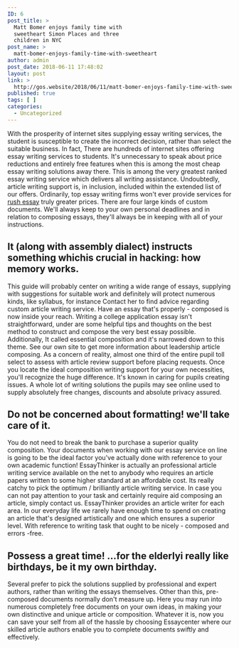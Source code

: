 ```yaml
---
ID: 6
post_title: >
  Matt Bomer enjoys family time with
  sweetheart Simon Places and three
  children in NYC
post_name: >
  matt-bomer-enjoys-family-time-with-sweetheart
author: admin
post_date: 2018-06-11 17:48:02
layout: post
link: >
  http://gos.website/2018/06/11/matt-bomer-enjoys-family-time-with-sweetheart/
published: true
tags: [ ]
categories:
  - Uncategorized
---
```

<p>With the prosperity of internet sites supplying essay writing services, the student is susceptible to create the incorrect decision, rather than select the suitable business. In fact, There are hundreds of internet sites offering essay writing services to students. It's unnecessary to speak about price reductions and entirely free features when this is among the most cheap essay writing solutions away there.<!--more--> This is among the very greatest ranked essay writing service which delivers all writing assistance. Undoubtedly, article writing support is, in inclusion, included within the extended list of our offers. Ordinarily, top essay writing firms won't ever provide services for <a href="https://rush-essays.com/">rush essay</a> truly greater prices. There are four large kinds of custom documents. We'll always keep to your own personal deadlines and in relation to composing essays, they'll always be in keeping with all of your instructions.  <h2>It (along with assembly dialect) instructs something whichis crucial in hacking: how memory works.</h2></p><p>This guide will probably center on writing a wide range of essays, supplying with suggestions for suitable work and definitely will protect numerous kinds, like syllabus, for instance Contact her to find advice regarding custom article writing service. Have an essay that's properly - composed is now inside your reach. Writing a college application essay isn't straightforward, under are some helpful tips and thoughts on the best method to construct and compose the very best essay possible. Additionally, It called essential composition and it's narrowed down to this theme. See our own site to get more information about leadership article composing. As a concern of reality, almost one third of the entire pupil toll select to assess with article review support before placing requests. Once you locate the ideal composition writing support for your own necessities, you'll recognize the huge difference. It's known in caring for pupils creating issues. A whole lot of writing solutions the pupils may see online used to supply absolutely free changes, discounts and absolute privacy assured.   <h2>Do not be concerned about formatting! we'll take care of it.</h2></p><p>You do not need to break the bank to purchase a superior quality composition. Your documents when working with our essay service on line is going to be the ideal factor you've actually done with reference to your own academic function! EssayThinker is actually an professional article writing service available on the net to anybody who requires an article papers written to some higher standard at an affordable cost. Its really catchy to pick the optimum / brilliantly article writing service. In case you can not pay attention to your task and certainly require aid composing an article, simply contact us. EssayThinker provides an article writer for each area. In our everyday life we rarely have enough time to spend on creating an article that's designed artistically and one which ensures a superior level. With reference to writing task that ought to be nicely - composed and errors -free.   <h2>Possess a great time! ...for the elderlyi really like birthdays, be it my own birthday.</h2></p><p>Several prefer to pick the solutions supplied by professional and expert authors, rather than writing the essays themselves. Other than this, pre- composed documents normally don't measure up. Here you may run into numerous completely free documents on your own ideas, in making your own distinctive and unique article or composition. Whatever it is, now you can save your self from all of the hassle by choosing Essaycenter where our skilled article authors enable you to complete documents swiftly and effectively. 
</p>